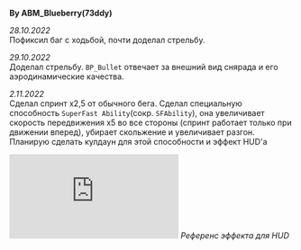 **By ABM_Blueberry(73ddy)** 
 
*28.10.2022*  
Пофиксил баг с ходьбой, почти доделал стрельбу.

*29.10.2022*  
Доделал стрельбу. 
`BP_Bullet` отвечает за внешний вид снярада и его аэродинамические качества.

*2.11.2022*  
Сделал спринт x2,5 от обычного бега. 
Сделал специальную способность `SuperFast Ability`(сокр. `SFAbility`), 
она увеличивает скорость передвижения x5 во все стороны (спринт работает только при движении вперед), 
убирает скольжение и увеличивает разгон.
Планирую сделать кулдаун для этой способности и эффект HUD'а

![screen-gif](https://forum.unity.com/proxy.php?image=https%3A%2F%2Fi.imgur.com%2FkWsO2UP.gif&hash=e6e10dcd7d9a8f71000a23e0550cfda2)
*Референс эффекта для HUD*